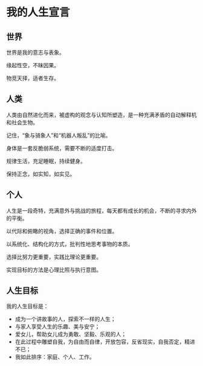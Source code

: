 # 我的人生宣言

## 世界
世界是我的意志与表象。

缘起性空，不昧因果。

物竞天择，适者生存。

## 人类
人类由自然进化而来，被虚构的观念与认知所塑造，是一种充满矛盾的自动解释机和社会生物。

记住，“象与骑象人”和“机器人叛乱”的比喻。

身体是一套反脆弱系统，需要不断的适度打击。

规律生活，充足睡眠，持续健身。

保持正念，如实知，如实见。

## 个人
人生是一段奇特，充满意外与挑战的旅程，每天都有成长的机会，不断的寻求内外的平衡。

以代际和俯瞰的视角，选择正确的事件和位置。

以系统化、结构化的方式，批判性地思考事物的本质。

选择比努力更重要，实践比理论更重要。

实现目标的方法是心理比照与执行意图。

## 人生目标

我的人生目标是：

* 成为一个讲故事的人，探索不一样的人生；
* 与家人享受人生的乐趣、美与安宁；
* 爱女儿，帮助女儿成为勇敢、坚毅、乐观的人；
* 在此过程中雕塑自我，为自由而自律，开放包容，反省现实，自我否定，精进不已；
* 我如此排序：家庭、个人、工作。

